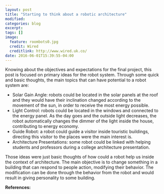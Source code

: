 ```yaml
---
layout: post
title: "Starting to think about a robotic architecture"
modified:
categories: blog
excerpt:
tags: []
image:
  feature: roombots0.jpg
  credit: Wired
  creditlink: http://www.wired.uk.co/
date: 2016-06-01T15:39:55-04:00
---
```


Knowing about the objectives and expectations for the final project, this post is focused on primary ideas for the robot system. Through some quick and basic thoughts, the main topics that can have potential to a robot system are:

- Solar Gain Angle: robots could be located in the solar panels at the roof and they would have their inclination changed according to the movement of the sun, in order to receive the most energy possible.
- Light Control: robots could be located in the windows and connected to the energy panel. As the day goes and the outside light decreases, the robot automatically changes the dimmer of the light inside the house, contributing to energy economy.
- Guide Robot: a robot could guide a visitor inside touristic buildings, directing this visitor to the places were the main interest is.
- Architecture Presentations: some robot could be linked with helping students and professors during a college architecture presentation.

Those ideas were just basic thoughts of how could a robot help us inside the context of architecture. The main objective is to change something in a building that can respond to people action, modifying their behavior. The modification can be done through the behavior from the robot and would result in giving personality to some building.


**References:**


[jekyll-gh]: https://github.com/jekyll/jekyll
[jekyll]:    http://jekyllrb.com
